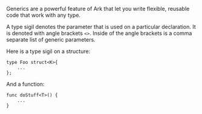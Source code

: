 Generics are a powerful feature of Ark that let you write flexible, reusable code that work with any type.

A type sigil denotes the parameter that is used on a particular declaration. It is denoted with angle brackets `<>`. Inside of the angle brackets is a comma separate list of generic parameters.

Here is a type sigil on a structure:

	type Foo struct<K>{
		...
	};

And a function:

	func doStuff<T>() {
		...
	}

